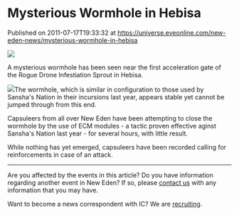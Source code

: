 # Mysterious Wormhole in Hebisa
Published on 2011-07-17T19:33:32 at https://universe.eveonline.com/new-eden-news/mysterious-wormhole-in-hebisa

![](http://www.eve-ic.net/media/assets/icarticlebanner.png)  
  
A mysterious wormhole has been seen near the first acceleration gate of the Rogue Drone Infestiation Sprout in Hebisa.  
  
[![](http://www.eve-ic.net/media/articles/4666/wormholethumb.png)](http://www.eve-ic.net/media/igbd/igbd.php?faction=ic&url=http%3A%2F%2Fwww.eve-ic.net%2Fmedia%2Farticles%2F4666%2Fwormhole.png)The wormhole, which is similar in configuration to those used by Sansha's Nation in their incursions last year, appears stable yet cannot be jumped through from this end.  
  
Capsuleers from all over New Eden have been attempting to close the wormhole by the use of ECM modules - a tactic proven effective aginst Sansha's Nation last year - for several hours, with little result.  
  
While nothing has yet emerged, capsuleers have been recorded calling for reinforcements in case of an attack. 

* * *

Are you affected by the events in this article? Do you have information regarding another event in New Eden? If so, please [contact us](http://www.eveonline.com/news.asp?a=submitrp) with any information that you may have.  
  
Want to become a news correspondent with IC? We are [recruiting](http://www.eveonline.com/isd.asp).
